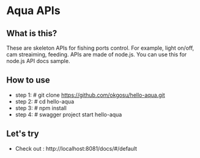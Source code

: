 # Aqua APIs

## What is this?
These are skeleton APIs for fishing ports control. For example, light on/off, cam streaiming, feeding. APIs are made of node.js. You can use this for node.js API docs sample.

## How to use
- step 1: # git clone https://github.com/okgosu/hello-aqua.git
- step 2: # cd hello-aqua 
- step 3: # npm install
- step 4: # swagger project start hello-aqua 

## Let's try 
- Check out : http://localhost:8081/docs/#/default

